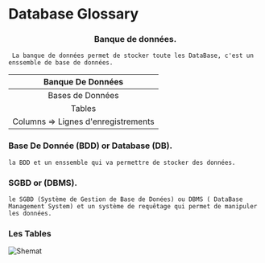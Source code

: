 # Database Glossary

### <center>Banque de données.</center>
```
 La banque de données permet de stocker toute les DataBase, c'est un enssemble de base de données.
```
 | Banque De Données |
 |:-----------------:|
 | Bases de Données |
 | Tables |
 | Columns => Lignes d'enregistrements |

### Base De Donnée (BDD) or Database (DB).
```
la BDD et un enssemble qui va permettre de stocker des données.
```
### SGBD or (DBMS).
```
le SGBD (Système de Gestion de Base de Donées) ou DBMS ( DataBase Management System) et un système de requêtage qui permet de manipuler les données.
```

### Les Tables
![Shemat](http://www.pintire.com/wp-content/uploads/2017/09/dbms.png)
